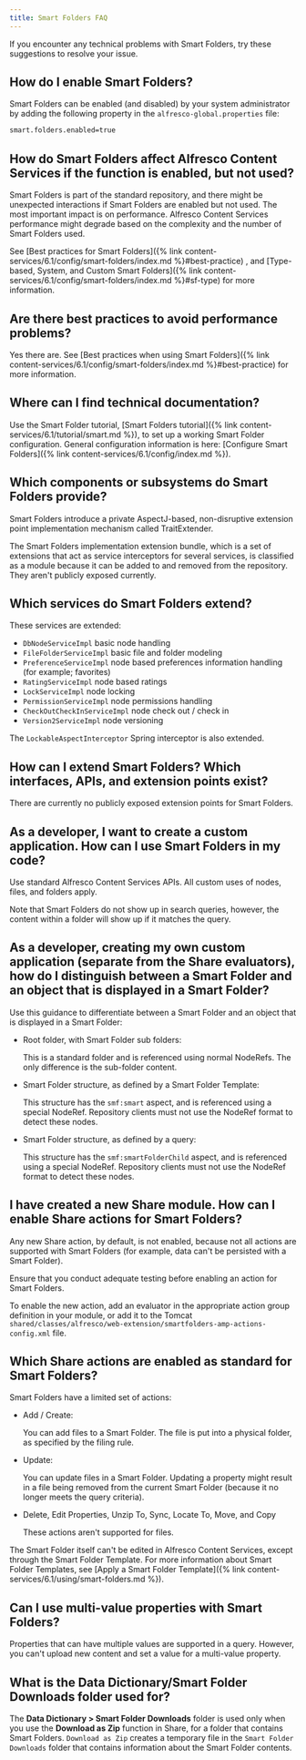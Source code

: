 ```yaml
---
title: Smart Folders FAQ
---
```


If you encounter any technical problems with Smart Folders, try these suggestions to resolve your issue.

## How do I enable Smart Folders?

Smart Folders can be enabled (and disabled) by your system administrator by adding the following property in the `alfresco-global.properties` file:

```bash
smart.folders.enabled=true
```

## How do Smart Folders affect Alfresco Content Services if the function is enabled, but not used?

Smart Folders is part of the standard repository, and there might be unexpected interactions if Smart Folders are enabled but not used. The most important impact is on performance. Alfresco Content Services performance might degrade based on the complexity and the number of Smart Folders used.

See [Best practices for Smart Folders]({% link content-services/6.1/config/smart-folders/index.md %}#best-practice) , and [Type-based, System, and Custom Smart Folders]({% link content-services/6.1/config/smart-folders/index.md %}#sf-type) for more information.

## Are there best practices to avoid performance problems?

Yes there are. See [Best practices when using Smart Folders]({% link content-services/6.1/config/smart-folders/index.md %}#best-practice) for more information.

## Where can I find technical documentation?

Use the Smart Folder tutorial, [Smart Folders tutorial]({% link content-services/6.1/tutorial/smart.md %}), to set up a working Smart Folder configuration. General configuration information is here: [Configure Smart Folders]({% link content-services/6.1/config/index.md %}).

## Which components or subsystems do Smart Folders provide?

Smart Folders introduce a private AspectJ-based, non-disruptive extension point implementation mechanism called TraitExtender.

The Smart Folders implementation extension bundle, which is a set of extensions that act as service interceptors for several services, is classified as a module because it can be added to and removed from the repository. They aren't publicly exposed currently.

## Which services do Smart Folders extend?

These services are extended:

* `DbNodeServiceImpl` basic node handling
* `FileFolderServiceImpl` basic file and folder modeling
* `PreferenceServiceImpl` node based preferences information handling (for example; favorites)
* `RatingServiceImpl` node based ratings
* `LockServiceImpl` node locking
* `PermissionServiceImpl` node permissions handling
* `CheckOutCheckInServiceImpl` node check out / check in
* `Version2ServiceImpl` node versioning

The `LockableAspectInterceptor` Spring interceptor is also extended.

## How can I extend Smart Folders? Which interfaces, APIs, and extension points exist?

There are currently no publicly exposed extension points for Smart Folders.

## As a developer, I want to create a custom application. How can I use Smart Folders in my code?

Use standard Alfresco Content Services APIs. All custom uses of nodes, files, and folders apply.

Note that Smart Folders do not show up in search queries, however, the content within a folder will show up if it matches the query.

## As a developer, creating my own custom application (separate from the Share evaluators), how do I distinguish between a Smart Folder and an object that is displayed in a Smart Folder?

Use this guidance to differentiate between a Smart Folder and an object that is displayed in a Smart Folder:

* Root folder, with Smart Folder sub folders:

  This is a standard folder and is referenced using normal NodeRefs. The only difference is the sub-folder content.

* Smart Folder structure, as defined by a Smart Folder Template:

  This structure has the `smf:smart` aspect, and is referenced using a special NodeRef. Repository clients must not use the NodeRef format to detect these nodes.

* Smart Folder structure, as defined by a query:

  This structure has the `smf:smartFolderChild` aspect, and is referenced using a special NodeRef. Repository clients must not use the NodeRef format to detect these nodes.

## I have created a new Share module. How can I enable Share actions for Smart Folders?

Any new Share action, by default, is not enabled, because not all actions are supported with Smart Folders (for example, data can't be persisted with a Smart Folder).

Ensure that you conduct adequate testing before enabling an action for Smart Folders.

To enable the new action, add an evaluator in the appropriate action group definition in your module, or add it to the Tomcat `shared/classes/alfresco/web-extension/smartfolders-amp-actions-config.xml` file.

## Which Share actions are enabled as standard for Smart Folders?

Smart Folders have a limited set of actions:

* Add / Create:

  You can add files to a Smart Folder. The file is put into a physical folder, as specified by the filing rule.

* Update:

  You can update files in a Smart Folder. Updating a property might result in a file being removed from the current Smart Folder (because it no longer meets the query criteria).

* Delete, Edit Properties, Unzip To, Sync, Locate To, Move, and Copy

  These actions aren't supported for files.

The Smart Folder itself can't be edited in Alfresco Content Services, except through the Smart Folder Template. For more information about Smart Folder Templates, see [Apply a Smart Folder Template]({% link content-services/6.1/using/smart-folders.md %}).

## Can I use multi-value properties with Smart Folders?

Properties that can have multiple values are supported in a query. However, you can't upload new content and set a value for a multi-value property.

## What is the Data Dictionary/Smart Folder Downloads folder used for?

The **Data Dictionary > Smart Folder Downloads** folder is used only when you use the **Download as Zip** function in Share, for a folder that contains Smart Folders. `Download as Zip` creates a temporary file in the `Smart Folder Downloads` folder that contains information about the Smart Folder contents.
